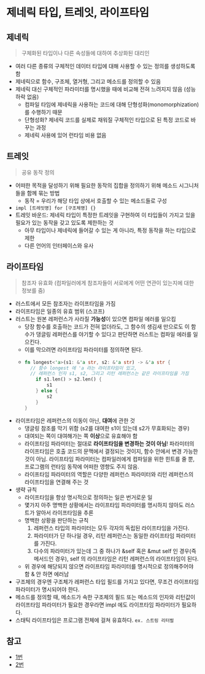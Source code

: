 # 제네릭 타입, 트레잇, 라이프타임

## 제네릭
> 구체화된 타입이나 다른 속성들에 대하여 추상화된 대리인
- 여러 다른 종류의 구체적인 데이터 타입에 대해 사용할 수 있는 정의를 생성하도록 함
- 제네릭으로 함수, 구조체, 열거형, 그리고 메소드를 정의할 수 있음
- 제네릭 대신 구체적인 파라미터를 명시했을 때에 비교해 전혀 느려지지 않음 (성능 하락 없음)
    * 컴파일 타임에 제네릭을 사용하는 코드에 대해 단형성화(monomorphization) 를 수행하기 때문
    * 단형성화? 제네릭 코드를 실제로 채워질 구체적인 타입으로 된 특정 코드로 바꾸는 과정
    * 제네릭 사용에 있어 런타임 비용 없음


## 트레잇
> 공유 동작 정의
- 어떠한 목적을 달성하기 위해 필요한 동작의 집합을 정의하기 위해 메소드 시그니처들을 함께 묶는 방법
    * 동작 = 우리가 해당 타입 상에서 호출할 수 있는 메소드들로 구성
- `impl [트레잇명] for [구조체명] {}`
- 트레잇 바운드: 제네릭 타입이 특정한 트레잇을 구현하여 이 타입들이 가지고 있을 필요가 있는 동작을 갖고 있도록 제한하는 것
    * 아무 타입이나 제네릭에 들어갈 수 있는 게 아니라, 특정 동작을 하는 타입으로 제한
    * 다른 언어의 인터페이스와 유사


## 라이프타임
> 참조자 유효화 (컴파일러에게 참조자들이 서로에게 어떤 연관이 있는지에 대한 정보를 줌)
- 러스트에서 모든 참조자는 라이프타임을 가짐
- 라이프타임은 일종의 유효 범위 (스코프)
- 러스트는 원본 레퍼런스가 사라질 **가능성**이 있으면 컴파일 에러를 일으킴
    * 당장 함수를 호출하는 코드가 전혀 없더라도, 그 함수의 생김새 만으로도 이 함수가 댕글링 레퍼런스를 야기할 수 있다고 판단하면 러스트는 컴파일 에러를 일으킨다.
    * 이를 막으려면 라이프타임 파라미터를 정의하면 된다.
    * ```rust
      fn longest<'a>(s1: &'a str, s2: &'a str) -> &'a str {
        // 함수 longest 에 'a 라는 라이프타임이 있고,
        // 레퍼런스 인자 s1, s2, 그리고 리턴 레퍼런스는 같은 라이프타임을 가짐
          if s1.len() > s2.len() {
              s1
          } else {
              s2
          }
      }
      ```
- 라이프타임은 레퍼런스의 이동이 아닌, **대여**에 관한 것
    * 댕글링 참조를 막기 위함 (s2를 대여한 s1이 있는데 s2가 무효화되는 경우)
    * 대여되는 쪽이 대여해가는 쪽 **이상**으로 유효해야 함
    * 라이프타임 파라미터는 절대로 **라이프타임을 변경하는 것이 아님**! 파라미터의 라이프타임은 호출 코드의 문맥에서 결정되는 것이지, 함수 안에서 변경 가능한 것이 아님. 라이프타임 파라미터는 컴파일러에게 컴파일을 위한 힌트를 줄 뿐, 프로그램의 런타임 동작에 어떠한 영향도 주지 않음.
    * 라이프타임 파라미터의 역할은 다양한 레퍼런스 파라미터와 리턴 레퍼런스의 라이프타임을 연결해 주는 것
- 생략 규칙
    * 라이프타임을 항상 명시적으로 정의하는 일은 번거로운 일
    * 몇가지 아주 명백한 상황에서는 라이프타임 파라미터를 명시하지 않아도 러스트가 알아서 라이프타임을 추론
    * 명백한 상황을 판단하는 규칙
        1. 레퍼런스 타입의 파라미터는 모두 각자의 독립된 라이프타임을 가진다. 
        2. 파라미터가 단 하나일 경우, 리턴 레퍼런스는 동일한 라이프타임 파라미터를 가진다. 
        3. 다수의 파라미터가 있는데 그 중 하나가 &self 혹은 &mut self 인 경우(즉 메서드인 경우), self 의 라이프타임은 리턴 레퍼런스의 라이프타임이 된다.
    * 위 경우에 해당되지 않으면 라이프타임 파라미터를 명시적으로 정의해주어야 함 & 안 하면 에러남
- 구조체의 경우엔 구조체가 레퍼런스 타입 필드를 가지고 있다면, 무조건 라이프타임 파라미터가 명시되어야 한다.
- 메소드를 정의할 때, 메소드가 속한 구조체의 필드 또는 메소드의 인자와 리턴값이 라이프타임 파라미터가 필요한 경우라면 impl 에도 라이프타임 파라미터가 필요하다.
- 스태틱 라이프타임은 프로그램 전체에 걸쳐 유효하다. `ex. 스트링 리터럴`


## 참고
- [1번](https://parkcheolu.tistory.com/105)
- [2번](https://yongj.in/rust/rust-lifetime/)